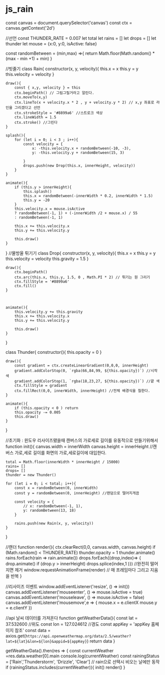 
# js_rain

const canvas = document.querySelector('canvas')
const ctx = canvas.getContext('2d')

//선언
const THUNDER_RATE = 0.007
let total
let rains = []
let drops = []
let thunder
let mouse = {x:0, y:0, isActive: false}


const randomBetween = (min,max) =>{
    return Math.floor(Math.random() * (max - min  +1) + min)
}


//빗줄기
class Rain{
    constructor(x, y, velocity){
        this.x = x
        this.y = y
        this.velocity = velocity
    }
    
    draw(){
        const { x,y, velocity } = this
        ctx.beginPath() // 그림그릴거라고 알린다.
        ctx.moveTo(x,y)
        ctx.lineTo(x + velocity.x * 2 , y + velocity.y * 2) // x,y 좌표로 라인을 그리겠다고 선언
        ctx.strokeStyle = '#8899a6' //스트로크 색상
        ctx.lineWidth = 1.5
        ctx.stroke() //그린다
    }
    
    splash(){
        for (let i = 0; i < 3 ; i++){
            const velocity = {
                x: -this.velocity.x + randomBetween(-10, -3),
                y: -this.velocity.y + randomBetween(15, 3)

            }
            drops.push(new Drop(this.x, innerHeight, velocity))
        }
    }

    animate(){
        if (this.y > innerHeight){
            this.splash()
            this.x = randomBetween(-innerWidth * 0.2, innerWidth * 1.5)
            this.y = -20
        }
        this.velocity.x = mouse.isActive
        ? randomBetween(-1, 1) + (-innerWidth /2 + mouse.x) / 55
        : randomBetween(-1, 1)

        this.x += this.velocity.x
        this.y += this.velocity.y

        this.draw()
    }

}
//물방울 튀기기
class Drop{
    constructor(x, y, velocity){
        this.x = x
        this.y = y
        this.velocity = velocity
        this.gravity = 1.5
    }

    draw(){
        ctx.beginPath()
        ctx.arc(this.x, this.y, 1.5, 0 , Math.PI * 2) // 튀기는 원 그리기
        ctx.fillStyle = '#8899a6'
        ctx.fill()
    }

   

    animate(){
        this.velocity.y += this.gravity
        this.x += this.velocity.x
        this.y += this.velocity.y

        this.draw()
    }

   
}

class Thunder{
    constructor(){
        this.opacity = 0
    }

    draw(){
        const gradient = ctx.createLinearGradient(0,0,0, innerHeight)
        gradient.addColorStop(0, `rgba(66,84,99, ${this.opacity})`) //시작 색
        gradient.addColorStop(1, `rgba(18,23,27, ${this.opacity})`) //끝 색 
        ctx.fillStyle = gradient
        ctx.fillRect(0,0, innerWidth, innerHeight) //전체 배경식을 칠한다.
    }

    animate(){
        if (this.opacity < 0 ) return 
        this.opacity -= 0.005
        this.draw()
    }
}

//초기화 : 윈도우 리사이즈됐을때 캔버스의 가로세로 길이를 유동적으로 만들기위해서
function init(){
    canvas.width = innerWidth
    canvas.height = innerHeight
//캔버스 가로,세로 길이를 화면의 가로,세로길이에 대입한다.

    total = Math.floor(innerWidth * innerHeight / 15000)
    rains= []
    drops= []
    thunder = new Thunder()

    for (let i = 0; i < total; i++){
        const x = randomBetween(0, innerWidth)
        const y = randomBetween(0, innerHeight) //랜덤으로 떨어지게끔

        const velocity = {
            // x: randomBetween(-1, 1),
            y: randomBetween(13, 18)
        }

        rains.push(new Rain(x, y, velocity))
    }

}

//랜더
function render(){
    ctx.clearRect(0,0, canvas.width, canvas.height)
    if (Math.random() < THUNDER_RATE) thunder.opacity = 1
    thunder.animate()
    rains.forEach(rain => rain.animate())
    drops.forEach((drop,index)=> {
        drop.animate()
        if (drop.y > innerHeight) drops.splice(index,1 )}) //완전히 떨어지면 제거
    window.requestAnimationFrame(render)
    // 매 프레임마다 그리고 지움을 반복
}

//리사이즈 이벤트
window.addEventListener('resize', () => init())
canvas.addEventListener('mouseenter', () => mouse.isActive = true)
canvas.addEventListener('mouseleave', () => mouse.isActive = false)
canvas.addEventListener('mousemove',e => {
    mouse.x = e.clientX
    mouse.y = e.clientY
})

//api 날씨 데이터를 가져온다
function getWeatherData(){
    const lat = 37.532600 //위도
    const lon = 127.024612 //경도
    const appKey = 'appKey 홈페이지 참조'
    const data = axios.get(`https://api.openweathermap.org/data/2.5/weather?lat=${lat}&lon=${lon}&appid=${appKey}`)
    return data
}

getWeatherData().then(res => {
    const currentWeather =res.data.weather[0].main
    console.log(currentWeather)
    const rainingStatus = ['Rain','Thunderstorm', 'Drizzle', 'Clear']
    // rain으로 선택시 비오는 날에만 동작
    if (rainingStatus.includes(currentWeather)){
        init()
        render()
    }
